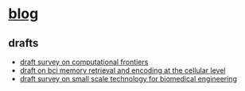 # [blog](https://2345425fsasd.github.io/blog)

## drafts 

- [draft survey on computational frontiers](https://2345425fsasd.github.io/blog/drafts/DRAFT_Survey_on_Computational_Frontiers.pdf)
- [draft on bci memory retrieval and encoding at the cellular level](https://2345425fsasd.github.io/blog/drafts/DRAFT_BCI_Memory_Retrieval_and_Encoding_at_the_Cellular_Level.pdf)
- [draft survey on small scale technology for biomedical engineering](https://2345425fsasd.github.io/blog/drafts/DRAFT_Survey_on_Small_Scale_Technology_for_BME.pdf)
